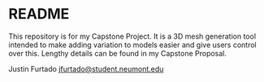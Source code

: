 # README #

This repository is for my Capstone Project. It is a 3D mesh generation tool intended to make adding variation to models easier and give users control over this. Lengthy details can be found in my Capstone Proposal.

Justin Furtado
jfurtado@student.neumont.edu